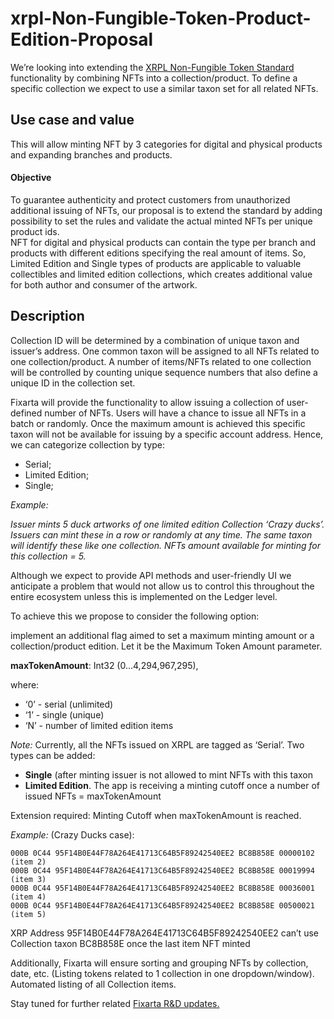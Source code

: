 # xrpl-Non-Fungible-Token-Product-Edition-Proposal

We’re looking into extending the [XRPL Non-Fungible Token Standard](https://github.com/XRPLF/XRPL-Standards/discussions/46) functionality by combining NFTs into a collection/product. To define a specific collection we expect to use a similar taxon set for all related NFTs.

## Use case and value

This will allow minting NFT by 3 categories for digital and physical products and expanding branches and products.
#### Objective
To guarantee authenticity and protect customers from unauthorized additional issuing of NFTs, our proposal is to extend the standard by adding possibility to set the rules and validate the actual minted NFTs per unique product ids.  
NFT for digital and physical products can contain the type per branch and products with different editions specifying the real amount of items. So, Limited Edition and Single types of products are applicable to valuable collectibles and limited edition collections, which creates additional value for both author and consumer of the artwork.

## Description

Collection ID will be determined by a combination of unique taxon and issuer’s address.
One common taxon will be assigned to all NFTs related to one collection/product.
A number of items/NFTs related to one collection will be controlled by counting unique sequence numbers that also define a unique ID in the collection set.

Fixarta will provide the functionality to allow issuing a collection of user-defined number of NFTs.
Users will have a chance to issue all NFTs in a batch or randomly.
Once the maximum amount is achieved this specific taxon will not be available for issuing by a specific account address.
Hence, we can categorize collection by type:

 * Serial;
 * Limited Edition;
 * Single;

*Example:*

*Issuer mints 5 duck artworks of one limited edition Collection ‘Crazy ducks’.
Issuers can mint these in a row or randomly at any time.
The same taxon will identify these like one collection.
NFTs amount available for minting for this collection = 5.*

Although we expect to provide API methods and user-friendly UI we anticipate a problem that would not allow us to control this throughout the entire ecosystem unless this is implemented on the Ledger level.

To achieve this we propose to consider the following option:

implement an additional flag aimed to set a maximum minting amount or a collection/product edition. Let it be the Maximum Token Amount parameter.

**maxTokenAmount**: Int32
(0…4,294,967,295),

where:
- ‘0’ - serial (unlimited)
- ‘1’ - single (unique)
- ‘N’ - number of limited edition items

*Note:* Currently, all the NFTs issued on XRPL are tagged as ‘Serial’.
Two types can be added:
 * **Single** (after minting issuer is not allowed to mint NFTs with this taxon
 * **Limited Edition**. The app is receiving a minting cutoff once a number of issued NFTs = maxTokenAmount

Extension required:
Minting Cutoff when maxTokenAmount is reached.

*Example:* (Crazy Ducks case):

``` 000B 0C44 95F14B0E44F78A264E41713C64B5F89242540EE2 BC8B858E 00000001 (item 1)
000B 0C44 95F14B0E44F78A264E41713C64B5F89242540EE2 BC8B858E 00000102 (item 2)
000B 0C44 95F14B0E44F78A264E41713C64B5F89242540EE2 BC8B858E 00019994 (item 3)
000B 0C44 95F14B0E44F78A264E41713C64B5F89242540EE2 BC8B858E 00036001 (item 4)
000B 0C44 95F14B0E44F78A264E41713C64B5F89242540EE2 BC8B858E 00500021 (item 5)
 ```

 XRP Address 95F14B0E44F78A264E41713C64B5F89242540EE2 can’t use Collection taxon BC8B858E once the last item NFT minted

 Additionally, Fixarta will ensure sorting and grouping NFTs by collection, date, etc.
 (Listing tokens related to 1 collection in one dropdown/window).
 Automated listing of all Collection items.

 Stay tuned for further related [Fixarta R&D updates.](https://github.com/petushka1/xrpl-Non-Fungible-Token-Product-Edition-Proposal)
